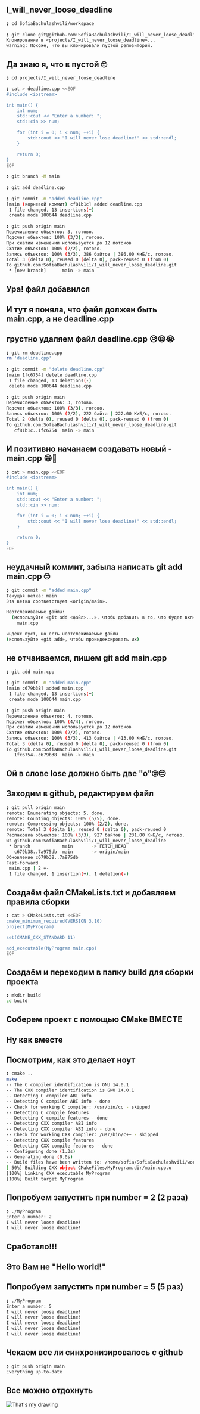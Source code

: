 ## I_will_never_loose_deadline
 
```sh                                                                                                  
❯ cd SofiaBachulashvili/workspace              
                                                                             
❯ git clone git@github.com:SofiaBachulashvili/I_will_never_loose_deadline.git projects/I_will_never_loose_deadline   
Клонирование в «projects/I_will_never_loose_deadline»...
warning: Похоже, что вы клонировали пустой репозиторий.
```

## Да знаю я, что в пустой 🙄
```sh
❯ cd projects/I_will_never_loose_deadline                             

❯ cat > deadline.cpp <<EOF   
#include <iostream>

int main() {
    int num;
    std::cout << "Enter a number: ";
    std::cin >> num;

    for (int i = 0; i < num; ++i) {
        std::cout << "I will never lose deadline!" << std::endl;
    }

    return 0;
}
EOF
                            
❯ git branch -M main
                            
❯ git add deadline.cpp           
                            
❯ git commit -m "added deadline.cpp"   
[main (корневой коммит) cf81b1c] added deadline.cpp
 1 file changed, 13 insertions(+)
 create mode 100644 deadline.cpp
                             
❯ git push origin main
Перечисление объектов: 3, готово.
Подсчет объектов: 100% (3/3), готово.
При сжатии изменений используется до 12 потоков
Сжатие объектов: 100% (2/2), готово.
Запись объектов: 100% (3/3), 386 байтов | 386.00 КиБ/с, готово.
Total 3 (delta 0), reused 0 (delta 0), pack-reused 0 (from 0)
To github.com:SofiaBachulashvili/I_will_never_loose_deadline.git
 * [new branch]      main -> main
```

## Ура! файл добавился

## И тут я поняла, что файл должен быть main.cpp, а не deadline.cpp

## грустно удаляем файл deadline.cpp 😥😫😭
```sh                         
❯ git rm deadline.cpp
rm 'deadline.cpp'
                        
❯ git commit -m "delete deadline.cpp"
[main 1fc6754] delete deadline.cpp
 1 file changed, 13 deletions(-)
 delete mode 100644 deadline.cpp
                           
❯ git push origin main               
Перечисление объектов: 3, готово.
Подсчет объектов: 100% (3/3), готово.
Запись объектов: 100% (2/2), 222 байта | 222.00 КиБ/с, готово.
Total 2 (delta 0), reused 0 (delta 0), pack-reused 0 (from 0)
To github.com:SofiaBachulashvili/I_will_never_loose_deadline.git
   cf81b1c..1fc6754  main -> main
```

## И позитивно начанаем создавать новый - main.cpp 😁🥰
```sh                            
❯ cat > main.cpp <<EOF   
#include <iostream>

int main() {
    int num;
    std::cout << "Enter a number: ";
    std::cin >> num;

    for (int i = 0; i < num; ++i) {
        std::cout << "I will never lose deadline!" << std::endl;
    }

    return 0;
}
EOF
```

## неудачный коммит, забыла написать git add main.cpp 🙄
```sh                     
❯ git commit -m "added main.cpp"     
Текущая ветка: main
Эта ветка соответствует «origin/main».

Неотслеживаемые файлы:
  (используйте «git add <файл>...», чтобы добавить в то, что будет включено в коммит)
	main.cpp

индекс пуст, но есть неотслеживаемые файлы
(используйте «git add», чтобы проиндексировать их)
```

## не отчаиваемся, пишем git add main.cpp 
```sh                          
❯ git add main.cpp                                                                       
                          
❯ git commit -m "added main.cpp"
[main c679b38] added main.cpp
 1 file changed, 13 insertions(+)
 create mode 100644 main.cpp
                          
❯ git push origin main          
Перечисление объектов: 4, готово.
Подсчет объектов: 100% (4/4), готово.
При сжатии изменений используется до 12 потоков
Сжатие объектов: 100% (2/2), готово.
Запись объектов: 100% (3/3), 413 байтов | 413.00 КиБ/с, готово.
Total 3 (delta 0), reused 0 (delta 0), pack-reused 0 (from 0)
To github.com:SofiaBachulashvili/I_will_never_loose_deadline.git
   1fc6754..c679b38  main -> main
```

## Ой в слове lose должно быть две "о"🙄😒
## Заходим в github, редактируем файл
```sh                      
❯ git pull origin main                 
remote: Enumerating objects: 5, done.
remote: Counting objects: 100% (5/5), done.
remote: Compressing objects: 100% (2/2), done.
remote: Total 3 (delta 1), reused 0 (delta 0), pack-reused 0
Распаковка объектов: 100% (3/3), 927 байтов | 231.00 КиБ/с, готово.
Из github.com:SofiaBachulashvili/I_will_never_loose_deadline
 * branch            main       -> FETCH_HEAD
   c679b38..7a975db  main       -> origin/main
Обновление c679b38..7a975db
Fast-forward
 main.cpp | 2 +-
 1 file changed, 1 insertion(+), 1 deletion(-)
```

## Создаём файл CMakeLists.txt и добавляем правила сборки
```sh                            
❯ cat > CMakeLists.txt <<EOF
cmake_minimum_required(VERSION 3.10)
project(MyProgram)

set(CMAKE_CXX_STANDARD 11)

add_executable(MyProgram main.cpp)
EOF
```
## Создаём и переходим в папку build для сборки проекта
```sh                      
❯ mkdir build
cd build
```

## Соберем проект с помощью CMake ВМЕСТЕ
## Ну как вместе
## Посмотрим, как это делает ноут
```sh                    
❯ cmake ..
make
-- The C compiler identification is GNU 14.0.1
-- The CXX compiler identification is GNU 14.0.1
-- Detecting C compiler ABI info
-- Detecting C compiler ABI info - done
-- Check for working C compiler: /usr/bin/cc - skipped
-- Detecting C compile features
-- Detecting C compile features - done
-- Detecting CXX compiler ABI info
-- Detecting CXX compiler ABI info - done
-- Check for working CXX compiler: /usr/bin/c++ - skipped
-- Detecting CXX compile features
-- Detecting CXX compile features - done
-- Configuring done (1.3s)
-- Generating done (0.0s)
-- Build files have been written to: /home/sofia/SofiaBachulashvili/workspace/projects/I_will_never_loose_deadline/build
[ 50%] Building CXX object CMakeFiles/MyProgram.dir/main.cpp.o
[100%] Linking CXX executable MyProgram
[100%] Built target MyProgram
```

## Попробуем запустить при number = 2 (2 раза)
```sh              
❯ ./MyProgram
Enter a number: 2
I will never loose deadline!
I will never loose deadline!
```
## Сработало!!!
## Это Вам не "Hello world!"

## Попробуем запустить при number = 5 (5 раз)
```sh                  
❯ ./MyProgram
Enter a number: 5
I will never loose deadline!
I will never loose deadline!
I will never loose deadline!
I will never loose deadline!
I will never loose deadline!
```

## Чекаем все ли синхронизировалось с github
```sh
❯ git push origin main
Everything up-to-date
```
## Все можно отдохнуть

![That's my drawing](I_Will_Never_Loose_Deadline.png)
